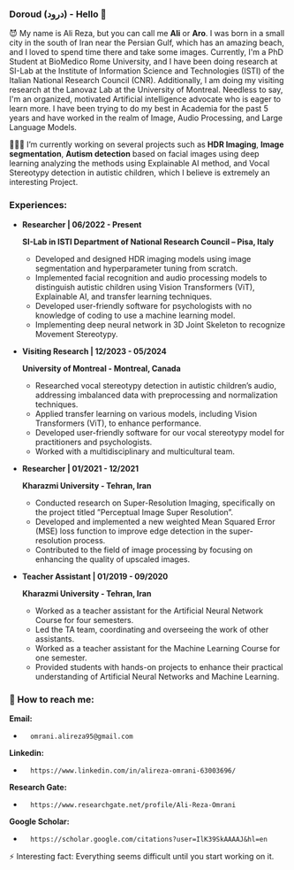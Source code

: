 ### Doroud (درود) - Hello 👋

 😈 My name is Ali Reza, but you can call me **Ali** or **Aro**. I was born in a small city in the south of Iran near the Persian Gulf, which has an amazing beach, and I loved to spend time there and take some images. Currently, I'm a PhD Student at BioMedico Rome University, and I have been doing research at SI-Lab at the Institute of Information Science and Technologies (ISTI) of the Italian National Research Council (CNR). Additionally, I am doing my visiting research at the Lanovaz Lab at the University of Montreal. Needless to say, I'm an organized, motivated Artificial intelligence advocate who is eager to learn more. I have been trying to do my best in Academia for the past 5 years and have worked in the realm of Image, Audio Processing, and Large Language Models.

 👨🏻‍💻 I’m currently working on several projects such as **HDR Imaging**, **Image segmentation**, **Autism detection** based on facial images using deep learning analyzing the methods using Explainable AI method, and Vocal Stereotypy detection in autistic children, which I believe is extremely an interesting Project.


### Experiences:
* **Researcher | 06/2022 - Present**

  **SI-Lab in ISTI Department of National Research Council – Pisa, Italy**
  * Developed and designed HDR imaging models using image segmentation and hyperparameter tuning from scratch.
  *  Implemented facial recognition and audio processing models to distinguish autistic children using Vision Transformers (ViT), Explainable AI, and transfer learning techniques.
  *  Developed user-friendly software for psychologists with no knowledge of coding to use a machine learning model.
  *  Implementing deep neural network in 3D Joint Skeleton to recognize Movement Stereotypy.

* **Visiting Research | 12/2023 - 05/2024**

  **University of Montreal - Montreal, Canada**
  * Researched vocal stereotypy detection in autistic children’s audio, addressing imbalanced data with preprocessing and normalization techniques.
  * Applied transfer learning on various models, including Vision Transformers (ViT), to enhance performance.
  * Developed user-friendly software for our vocal stereotypy model for practitioners and psychologists.
  * Worked with a multidisciplinary and multicultural team.

* **Researcher | 01/2021 - 12/2021**

  **Kharazmi University - Tehran, Iran**
  * Conducted research on Super-Resolution Imaging, specifically on the project titled ”Perceptual Image Super Resolution”.
  * Developed and implemented a new weighted Mean Squared Error (MSE) loss function to improve edge detection in the super-resolution process.
  * Contributed to the field of image processing by focusing on enhancing the quality of upscaled images.
 
* **Teacher Assistant | 01/2019 - 09/2020**

  **Kharazmi University - Tehran, Iran**
  * Worked as a teacher assistant for the Artificial Neural Network Course for four semesters.
  * Led the TA team, coordinating and overseeing the work of other assistants.
  * Worked as a teacher assistant for the Machine Learning Course for one semester.
  * Provided students with hands-on projects to enhance their practical understanding of Artificial Neural Networks and Machine Learning.

 ### 📧 How to reach me: 
**Email:**
-       omrani.alireza95@gmail.com
**Linkedin:**
-       https://www.linkedin.com/in/alireza-omrani-63003696/
**Research Gate:**
-       https://www.researchgate.net/profile/Ali-Reza-Omrani
**Google Scholar:**
-       https://scholar.google.com/citations?user=IlK39SkAAAAJ&hl=en

 ⚡ Interesting fact: Everything seems difficult until you start working on it.

<!--
**AlirezaOmrani95/AlirezaOmrani95** is a ✨ _special_ ✨ repository because its `README.md` (this file) appears on your GitHub profile.


Here are some ideas to get you started:
- 🌱 I’m currently learning ...
- 🤔 I’m looking for help with ...
- 😄 Pronouns: ...
- 👯 I’m looking to collaborate on ...
- 💬 Ask me about ...
-->
